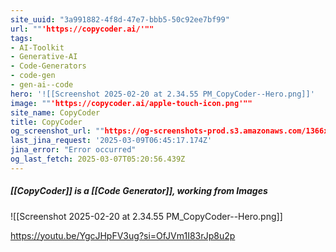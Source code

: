 ```yaml
---
site_uuid: "3a991882-4f8d-47e7-bbb5-50c92ee7bf99"
url: ""'https://copycoder.ai/'""
tags:
- AI-Toolkit
- Generative-AI
- Code-Generators
- code-gen
- gen-ai--code
hero: '![[Screenshot 2025-02-20 at 2.34.55 PM_CopyCoder--Hero.png]]'
image: ""'https://copycoder.ai/apple-touch-icon.png'""
site_name: CopyCoder
title: CopyCoder
og_screenshot_url: ""https://og-screenshots-prod.s3.amazonaws.com/1366x768/80/false/8556a4c5ef9c370bf263257b377a46a5019de056f86807ad0796f70e1e50ecb4.jpeg""
last_jina_request: '2025-03-09T06:45:17.174Z'
jina_error: "Error occurred"
og_last_fetch: 2025-03-07T05:20:56.439Z
---
```


##### [[CopyCoder]] is a [[Code Generator]], working from Images
<span query="get(hero)"></span>![[Screenshot 2025-02-20 at 2.34.55 PM_CopyCoder--Hero.png]]<span type="end"></span>

https://youtu.be/YgcJHpFV3ug?si=OfJVm1I83rJp8u2p